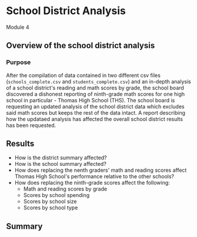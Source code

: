 # School District Analysis
Module 4

## Overview of the school district analysis
### Purpose
After the compilation of data contained in two different csv files (`schools_complete.csv` and `students_complete.csv`) and an in-depth analysis of a school district's reading and math scores by grade, the school board discovered a dishonest reporting of ninth-grade math scores for one high school in particular - Thomas High School (THS). The school board is requesting an updated analysis of the school district data which excludes said math scores but keeps the rest of the data intact. A report describing how the updataed analysis has affected the overall school district results has been requested.

## Results
- How is the district summary affected?
- How is the school summary affected?
- How does replacing the nenth graders' math and reading scores affect Thomas High School's performance relative to the other schools?
- How does replacing the ninth-grade scores affect the following:
  - Math and reading scores by grade
  - Scores by school spending
  - Scores by school size
  - Scores by school type

## Summary

